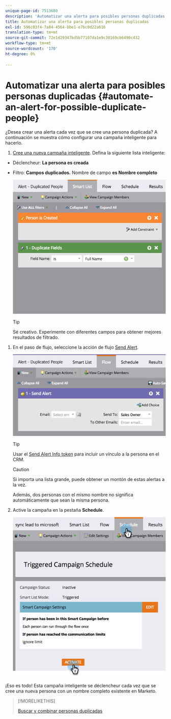 ```yaml
---
unique-page-id: 7513680
description: 'Automatizar una alerta para posibles personas duplicadas: Documentos de Marketo: Documentación del producto'
title: Automatizar una alerta para posibles personas duplicadas
exl-id: 596c03f4-7a84-4564-bbe1-e7bc0d22a616
translation-type: tm+mt
source-git-commit: 72e1d29347bd5b77107da1e9c30169cb6490c432
workflow-type: tm+mt
source-wordcount: '170'
ht-degree: 0%

---
```


# Automatizar una alerta para posibles personas duplicadas {#automate-an-alert-for-possible-duplicate-people}

¿Desea crear una alerta cada vez que se cree una persona duplicada? A continuación se muestra cómo configurar una campaña inteligente para hacerlo.

1. [Cree una nueva campaña inteligente](/help/marketo/product-docs/core-marketo-concepts/smart-campaigns/creating-a-smart-campaign/create-a-new-smart-campaign.md). Defina la siguiente lista inteligente:

* Déclencheur: **La persona es creada**
* Filtro: **Campos duplicados.** Nombre de campo  **es Nombre completo**

   ![](assets/image2017-3-27-8-3a22-3a4.png)

   >[!TIP]
   >
   >Sé creativo. Experimente con diferentes campos para obtener mejores resultados de filtrado.

1. En el paso de flujo, seleccione la acción de flujo [Send Alert](/help/marketo/product-docs/core-marketo-concepts/smart-campaigns/flow-actions/send-alert.md).

   ![](assets/image2017-3-27-8-3a24-3a8.png)

   >[!TIP]
   >
   >Usar el [Send Alert Info token](/help/marketo/product-docs/email-marketing/general/using-tokens/use-the-send-alert-info-token.md) para incluir un vínculo a la persona en el CRM.

   >[!CAUTION]
   >
   >Si importa una lista grande, puede obtener un montón de estas alertas a la vez.
   >
   >Además, dos personas con el mismo nombre no significa automáticamente que sean la misma persona.

1. Active la campaña en la pestaña **Schedule**.

   ![](assets/image2017-3-27-8-3a24-3a37.png)

¡Eso es todo! Esta campaña inteligente se déclencheur cada vez que se cree una nueva persona con un nombre completo existente en Marketo.

>[!MORELIKETHIS]
>
>[Buscar y combinar personas duplicadas](/help/marketo/product-docs/core-marketo-concepts/smart-lists-and-static-lists/managing-people-in-smart-lists/find-and-merge-duplicate-people.md)
